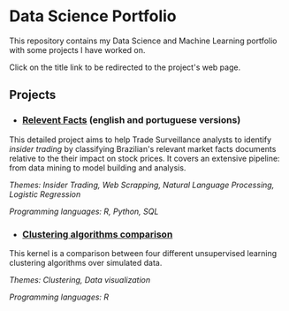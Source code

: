 # Data Science Portfolio

This repository contains my Data Science and Machine Learning portfolio with some projects I have worked on.

Click on the title link to be redirected to the project's web page.

## Projects

- ### [Relevent Facts](https://gabriel-msilva.github.io/relevant-facts/) (english and portuguese versions)

This detailed project aims to help Trade Surveillance analysts to identify *insider trading* by classifying Brazilian's relevant market facts documents relative to the their impact on stock prices. It covers an extensive pipeline: from data mining to model building and analysis.

  _Themes: Insider Trading, Web Scrapping, Natural Language Processing, Logistic Regression_

  _Programming languages: R, Python, SQL_

- ### [Clustering algorithms comparison](https://github.com/gabriel-msilva/clustering-comparison/blob/master/clustering_comparison.md)

This kernel is a comparison between four different unsupervised learning clustering algorithms over simulated data.

  _Themes: Clustering, Data visualization_

  _Programming languages: R_
